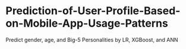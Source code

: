 # Prediction-of-User-Profile-Based-on-Mobile-App-Usage-Patterns
Predict gender, age, and Big-5 Personalities by LR, XGBoost, and ANN

